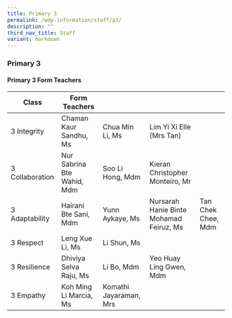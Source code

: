 ```yaml
---
title: Primary 3
permalink: /wdp-information/staff/p3/
description: ""
third_nav_title: Staff
variant: markdown
---
```

### **Primary 3**

#### **Primary 3 Form Teachers**

| Class | Form Teachers |  |  |  |
|---|---|---|---|---|
| 3 Integrity | Chaman Kaur Sandhu, Ms | Chua Min Li, Ms | Lim Yi Xi Elle (Mrs Tan) |
| 3 Collaboration  | Nur Sabrina Bte Wahid, Mdm | Soo Li Hong, Mdm | Kieran Christopher Monteiro, Mr
| 3 Adaptability | Hairani Bte Sani, Mdm | Yunn Aykaye, Ms | Nursarah Hanie Binte Mohamad Feiruz, Ms | Tan Chek Chee, Mdm |
| 3 Respect | Leng Xue Li, Ms | Li Shun, Ms |
| 3 Resilience | Dhiviya Selva Raju, Ms | Li Bo, Mdm | Yeo Huay Ling Gwen, Mdm |
| 3 Empathy | Koh Ming Li Marcia, Ms | Komathi Jayaraman, Mrs |